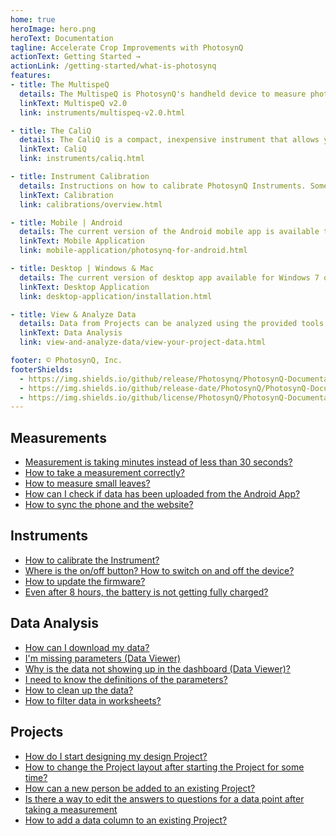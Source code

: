 ```yaml
---
home: true
heroImage: hero.png
heroText: Documentation
tagline: Accelerate Crop Improvements with PhotosynQ
actionText: Getting Started →
actionLink: /getting-started/what-is-photosynq
features:
- title: The MultispeQ
  details: The MultispeQ is PhotosynQ's handheld device to measure photosynthetic parameters derived from absorbance and fluorescence measurements.
  linkText: MultispeQ v2.0
  link: instruments/multispeq-v2.0.html

- title: The CaliQ
  details: The CaliQ is a compact, inexpensive instrument that allows you to self-calibrate the MultispeQ instrument.
  linkText: CaliQ
  link: instruments/caliq.html

- title: Instrument Calibration
  details: Instructions on how to calibrate PhotosynQ Instruments. Some calibration steps require additional supplies or the CaliQ Instrument.
  linkText: Calibration
  link: calibrations/overview.html

- title: Mobile | Android
  details: The current version of the Android mobile app is available through the Google Play Store. You will be notified in case there are updates available.
  linkText: Mobile Application
  link: mobile-application/photosynq-for-android.html

- title: Desktop | Windows & Mac
  details: The current version of desktop app available for Windows 7 or higher and for macOS 10.11.6 or higher. Updates are delivered through the app.
  linkText: Desktop Application
  link: desktop-application/installation.html

- title: View & Analyze Data
  details: Data from Projects can be analyzed using the provided tools online, as well as using libraries for Python and R for advanced data analysis.
  linkText: Data Analysis
  link: view-and-analyze-data/view-your-project-data.html

footer: © PhotosynQ, Inc.
footerShields:
  - https://img.shields.io/github/release/Photosynq/PhotosynQ-Documentation.svg?style=flat-square
  - https://img.shields.io/github/release-date/PhotosynQ/PhotosynQ-Documentation.svg?style=flat-square
  - https://img.shields.io/github/license/PhotosynQ/PhotosynQ-Documentation.svg?style=flat-square
---
```


<div class="features">
<div class="feature feature-list flex50">

## Measurements

+ [Measurement is taking minutes instead of less than 30 seconds?](./calibrations/multispeq-v2.0.html#open-close-position)
+ [How to take a measurement correctly?](./getting-started/collecting-data.html#best-measurement-practices)
+ [How to measure small leaves?](./instruments/light-guide-mask.html)
+ [How can I check if data has been uploaded from the Android App?](./mobile-application/measurements.html#uploading-measurements)
+ [How to sync the phone and the website?](./mobile-application/general.html#internet-connection)

</div>
<div class="feature feature-list flex50">

## Instruments

+ [How to calibrate the Instrument?](./calibrations/overview.html)
+ [Where is the on/off button? How to switch on and off the device?](./instruments/multispeq-v2.0.html#power-reset-button)
+ [How to update the firmware?](./instruments/firmware-updates.html)
+ [Even after 8 hours, the battery is not getting fully charged?](./instruments/troubleshooting.html#charging)
  
</div>
<div class="feature feature-list flex50">

## Data Analysis

+ [How can I download my data?](./view-and-analyze-data/download-data.html)
+ [I'm missing parameters (Data Viewer)](./view-and-analyze-data/advanced-parameters.html)
+ [Why is the data not showing up in the dashboard (Data Viewer)?](./view-and-analyze-data/the-dashboard.html)
+ [I need to know the definitions of the parameters?](./view-and-analyze-data/references.html)
+ [How to clean up the data?](./view-and-analyze-data/flag-measurements.html)
+ [How to filter data in worksheets?](./view-and-analyze-data/filter-data.html)
  
</div>
<div class="feature feature-list flex50">

## Projects

+ [How do I start designing my design Project?](./getting-started/starting-a-project.html)
+ [How to change the Project layout after starting the Project for some time?](./projects/editing-a-project.html)
+ [How can a new person be added to an existing Project?](./projects/project-collaborators.html#invite-a-collaborator)
+ [Is there a way to edit the answers to questions for a data point after taking a measurement](./mobile-application/measurements.html#editing-measurements)
+ [How to add a data column to an existing Project?](./projects/import-custom-data.html)

</div>
</div>